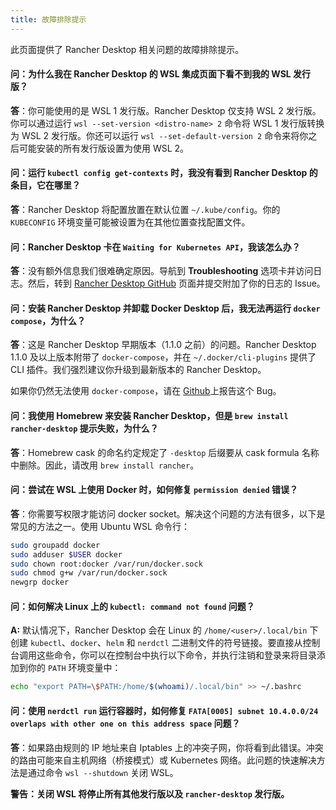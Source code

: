 ```yaml
---
title: 故障排除提示
---
```


此页面提供了 Rancher Desktop 相关问题的故障排除提示。

#### 问：为什么我在 Rancher Desktop 的 WSL 集成页面下看不到我的 WSL 发行版？

**答**：你可能使用的是 WSL 1 发行版。Rancher Desktop 仅支持 WSL 2 发行版。你可以通过运行 `wsl --set-version <distro-name> 2` 命令将 WSL 1 发行版转换为 WSL 2 发行版。你还可以运行 `wsl --set-default-version 2` 命令来将你之后可能安装的所有发行版设置为使用 WSL 2。

#### 问：运行 `kubectl config get-contexts` 时，我没有看到 Rancher Desktop 的条目，它在哪里？

**答**：Rancher Desktop 将配置放置在默认位置 `~/.kube/config`。你的 `KUBECONFIG` 环境变量可能被设置为在其他位置查找配置文件。

#### 问：Rancher Desktop 卡在 `Waiting for Kubernetes API`，我该怎么办？

**答**：没有额外信息我们很难确定原因。导航到 **Troubleshooting** 选项卡并访问日志。然后，转到 [Rancher Desktop GitHub] 页面并提交附加了你的日志的 Issue。

[Rancher Desktop Github]: https://github.com/rancher-sandbox/rancher-desktop/issues

<!-- RD #1262 -->
#### 问：安装 Rancher Desktop 并卸载 Docker Desktop 后，我无法再运行 `docker compose`，为什么？

**答**：这是 Rancher Desktop 早期版本（1.1.0 之前）的问题。Rancher Desktop 1.1.0 及以上版本附带了 `docker-compose`，并在 `~/.docker/cli-plugins` 提供了 CLI 插件。我们强烈建议你升级到最新版本的 Rancher Desktop。

如果你仍然无法使用 `docker-compose`，请在 [Github](https://github.com/rancher-sandbox/rancher-desktop/issues/new?assignees=&labels=kind%2Fbug&template=bug_report.yml)上报告这个 Bug。

<!-- #966 -->
#### 问：我使用 Homebrew 来安装 Rancher Desktop，但是 `brew install rancher-desktop` 提示失败，为什么？

**答**：Homebrew cask 的命名约定规定了 `-desktop` 后缀要从 cask formula 名称中删除。因此，请改用 `brew install rancher`。

<!-- #1156 -->
#### 问：尝试在 WSL 上使用 Docker 时，如何修复 `permission denied` 错误？

**答**：你需要写权限才能访问 docker socket。解决这个问题的方法有很多，以下是常见的方法之一。使用 Ubuntu WSL 命令行：

```bash
sudo groupadd docker
sudo adduser $USER docker
sudo chown root:docker /var/run/docker.sock
sudo chmod g+w /var/run/docker.sock
newgrp docker
```

#### 问：如何解决 Linux 上的 `kubectl: command not found` 问题？

**A:** 默认情况下，Rancher Desktop 会在 Linux 的 `/home/<user>/.local/bin` 下创建 `kubectl`、`docker`、`helm` 和 `nerdctl` 二进制文件的符号链接。要直接从控制台调用这些命令，你可以在控制台中执行以下命令，并执行注销和登录来将目录添加到你的 `PATH` 环境变量中：

```bash
echo "export PATH=\$PATH:/home/$(whoami)/.local/bin" >> ~/.bashrc
```
#### 问：使用 `nerdctl run` 运行容器时，如何修复 `FATA[0005] subnet 10.4.0.0/24 overlaps with other one on this address space` 问题？

**答**：如果路由规则的 IP 地址来自 Iptables 上的冲突子网，你将看到此错误。冲突的路由可能来自主机网络（桥接模式）或 Kubernetes 网络。此问题的快速解决方法是通过命令 `wsl --shutdown` 关闭 WSL。

**警告：关闭 WSL 将停止所有其他发行版以及 `rancher-desktop` 发行版。**
